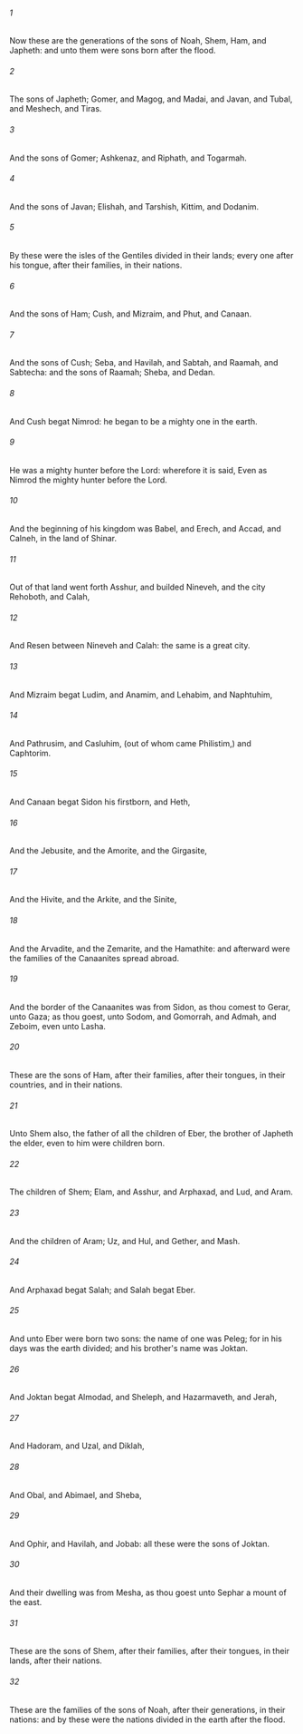 ###### 1
Now these are the generations of the sons of Noah, Shem, Ham, and Japheth: and unto them were sons born after the flood.

###### 2
The sons of Japheth; Gomer, and Magog, and Madai, and Javan, and Tubal, and Meshech, and Tiras.

###### 3
And the sons of Gomer; Ashkenaz, and Riphath, and Togarmah.

###### 4
And the sons of Javan; Elishah, and Tarshish, Kittim, and Dodanim.

###### 5
By these were the isles of the Gentiles divided in their lands; every one after his tongue, after their families, in their nations.

###### 6
And the sons of Ham; Cush, and Mizraim, and Phut, and Canaan.

###### 7
And the sons of Cush; Seba, and Havilah, and Sabtah, and Raamah, and Sabtecha: and the sons of Raamah; Sheba, and Dedan.

###### 8
And Cush begat Nimrod: he began to be a mighty one in the earth.

###### 9
He was a mighty hunter before the Lord: wherefore it is said, Even as Nimrod the mighty hunter before the Lord.

###### 10
And the beginning of his kingdom was Babel, and Erech, and Accad, and Calneh, in the land of Shinar.

###### 11
Out of that land went forth Asshur, and builded Nineveh, and the city Rehoboth, and Calah,

###### 12
And Resen between Nineveh and Calah: the same is a great city.

###### 13
And Mizraim begat Ludim, and Anamim, and Lehabim, and Naphtuhim,

###### 14
And Pathrusim, and Casluhim, (out of whom came Philistim,) and Caphtorim.

###### 15
And Canaan begat Sidon his firstborn, and Heth,

###### 16
And the Jebusite, and the Amorite, and the Girgasite,

###### 17
And the Hivite, and the Arkite, and the Sinite,

###### 18
And the Arvadite, and the Zemarite, and the Hamathite: and afterward were the families of the Canaanites spread abroad.

###### 19
And the border of the Canaanites was from Sidon, as thou comest to Gerar, unto Gaza; as thou goest, unto Sodom, and Gomorrah, and Admah, and Zeboim, even unto Lasha.

###### 20
These are the sons of Ham, after their families, after their tongues, in their countries, and in their nations.

###### 21
Unto Shem also, the father of all the children of Eber, the brother of Japheth the elder, even to him were children born.

###### 22
The children of Shem; Elam, and Asshur, and Arphaxad, and Lud, and Aram.

###### 23
And the children of Aram; Uz, and Hul, and Gether, and Mash.

###### 24
And Arphaxad begat Salah; and Salah begat Eber.

###### 25
And unto Eber were born two sons: the name of one was Peleg; for in his days was the earth divided; and his brother's name was Joktan.

###### 26
And Joktan begat Almodad, and Sheleph, and Hazarmaveth, and Jerah,

###### 27
And Hadoram, and Uzal, and Diklah,

###### 28
And Obal, and Abimael, and Sheba,

###### 29
And Ophir, and Havilah, and Jobab: all these were the sons of Joktan.

###### 30
And their dwelling was from Mesha, as thou goest unto Sephar a mount of the east.

###### 31
These are the sons of Shem, after their families, after their tongues, in their lands, after their nations.

###### 32
These are the families of the sons of Noah, after their generations, in their nations: and by these were the nations divided in the earth after the flood.

